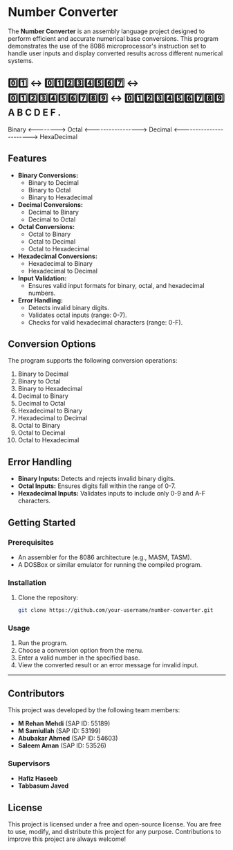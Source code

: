 # Number Converter

The **Number Converter** is an assembly language project designed to perform efficient and accurate numerical base conversions. This program demonstrates the use of the 8086 microprocessor's instruction set to handle user inputs and display converted results across different numerical systems. 

## 0️⃣1️⃣ <-> 0️⃣1️⃣2️⃣3️⃣4️⃣5️⃣6️⃣7️⃣ <-> 0️⃣1️⃣2️⃣3️⃣4️⃣5️⃣6️⃣7️⃣8️⃣9️⃣ <-> 0️⃣1️⃣2️⃣3️⃣4️⃣5️⃣6️⃣7️⃣8️⃣9️⃣ A B C D E F .
   Binary <--------> Octal <-----------------> Decimal <-----------------------> HexaDecimal          
## Features

- **Binary Conversions:**
  - Binary to Decimal
  - Binary to Octal
  - Binary to Hexadecimal
- **Decimal Conversions:**
  - Decimal to Binary
  - Decimal to Octal
- **Octal Conversions:**
  - Octal to Binary
  - Octal to Decimal
  - Octal to Hexadecimal
- **Hexadecimal Conversions:**
  - Hexadecimal to Binary
  - Hexadecimal to Decimal
- **Input Validation:**
  - Ensures valid input formats for binary, octal, and hexadecimal numbers.
- **Error Handling:**
  - Detects invalid binary digits.
  - Validates octal inputs (range: 0-7).
  - Checks for valid hexadecimal characters (range: 0-F).

## Conversion Options

The program supports the following conversion operations:
1. Binary to Decimal
2. Binary to Octal
3. Binary to Hexadecimal
4. Decimal to Binary
5. Decimal to Octal
6. Hexadecimal to Binary
7. Hexadecimal to Decimal
8. Octal to Binary
9. Octal to Decimal
10. Octal to Hexadecimal

## Error Handling

- **Binary Inputs:** Detects and rejects invalid binary digits.
- **Octal Inputs:** Ensures digits fall within the range of 0-7.
- **Hexadecimal Inputs:** Validates inputs to include only 0-9 and A-F characters.

## Getting Started

### Prerequisites
- An assembler for the 8086 architecture (e.g., MASM, TASM).
- A DOSBox or similar emulator for running the compiled program.

### Installation
1. Clone the repository:
   ```bash
   git clone https://github.com/your-username/number-converter.git
### Usage

1. Run the program.
2. Choose a conversion option from the menu.
3. Enter a valid number in the specified base.
4. View the converted result or an error message for invalid input.

---

## Contributors

This project was developed by the following team members:

- **M Rehan Mehdi** (SAP ID: 55189)  
- **M Samiullah** (SAP ID: 53199)  
- **Abubakar Ahmed** (SAP ID: 54603)  
- **Saleem Aman** (SAP ID: 53526)  

### Supervisors

- **Hafiz Haseeb**  
- **Tabbasum Javed**

## License

This project is licensed under a free and open-source license. You are free to use, modify, and distribute this project for any purpose. Contributions to improve this project are always welcome!
